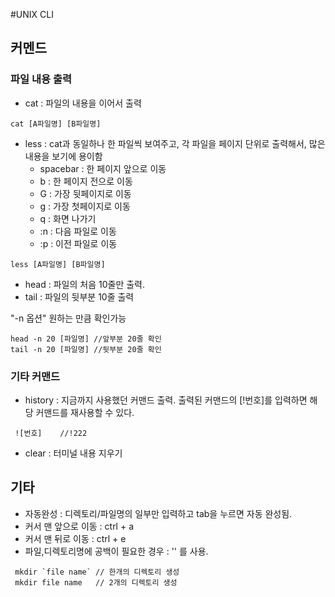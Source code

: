 #UNIX CLI

## 커멘드

### 파일 내용 출력 

* cat : 파일의 내용을 이어서 출력
```
cat [A파일명] [B파일명]
```

* less : cat과 동일하나 한 파일씩 보여주고, 각 파일을 페이지 단위로 출력해서, 많은 내용을 보기에 용이함 
  - spacebar : 한 페이지 앞으로 이동
  - b : 한 페이지 전으로 이동
  - G : 가장 뒷페이지로 이동
  - g : 가장 첫페이지로 이동
  - q : 화면 나가기
  - :n : 다음 파일로 이동
  - :p : 이전 파일로 이동
```
less [A파일명] [B파일명]
```

* head : 파일의 처음 10줄만 출력. 
* tail : 파일의 뒷부분 10줄 출력

"-n 옵션" 원하는 만큼 확인가능
```
head -n 20 [파일명] //앞부분 20줄 확인
tail -n 20 [파일명] //뒷부분 20줄 확인
```

### 기타 커맨드

* history : 지금까지 사용했던 커맨드 출력. 출력된 커맨드의 [!번호]를 입력하면 해당 커맨드를 재사용할 수 있다.
```
 ![번호]    //!222
```

* clear : 터미널 내용 지우기

## 기타

* 자동완성 : 디렉토리/파일명의 일부만 입력하고 tab을 누르면 자동 완성됨.
* 커서 맨 앞으로 이동 : ctrl + a
* 커서 맨 뒤로 이동 : ctrl + e
* 파일,디렉토리명에 공백이 필요한 경우 : '' 를 사용.
```
 mkdir `file name` // 한개의 디렉토리 생성
 mkdir file name   // 2개의 디렉토리 생성
```